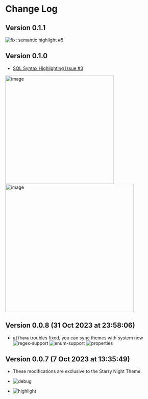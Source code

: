 # Change Log

## Version 0.1.1

![fix: semantic highlight #5](https://i.imgur.com/LghhwiH.png)

## Version 0.1.0

- [SQL Syntax Highlighting Issue #3](https://github.com/yemreak/mindease-vscode-theme/issues/3)

<img width="340" alt="image" src="https://github.com/yemreak/mindease-vscode-theme/assets/49655146/e45d6654-2260-47b9-9ef1-54f222b13f04">
<img width="402" alt="image" src="https://github.com/yemreak/mindease-vscode-theme/assets/49655146/3111307b-da37-4186-b65d-bedbd0dfb66b">

## Version 0.0.8 (31 Oct 2023 at 23:58:06)

- `uiTheme` troubles fixed, you can sync themes with system now
  ![regex-support](https://i.imgur.com/bZojLxO.jpg)
  ![enum-support](https://i.imgur.com/TWsa4lj.jpg)
  ![properties](https://i.imgur.com/rYiP0N4.jpg)

## Version 0.0.7 (7 Oct 2023 at 13:35:49)

- These modifications are exclusive to the Starry Night Theme.

- ![debug](https://i.imgur.com/TPcMSDe.jpg)
- ![highlight](https://i.imgur.com/u4OvgcD.jpg)
